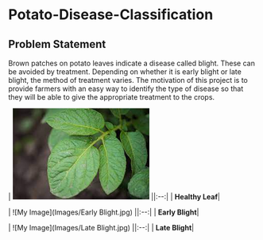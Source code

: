 # Potato-Disease-Classification
## Problem Statement
Brown patches on potato leaves indicate a disease called blight. These can be avoided by treatment. Depending on whether it is early blight or late blight, the method of treatment varies. The motivation of this project is to provide farmers with an easy way to identify the type of disease so that they will be able to give the appropriate treatment to the crops. 

| ![My Image](Images/Healthy.jpg)
||:--:|
| <b>Healthy Leaf</b>|

| ![My Image](Images/Early Blight.jpg)
||:--:|
| <b>Early Blight</b>|

| ![My Image](Images/Late Blight.jpg)
||:--:|
| <b>Late Blight</b>|
